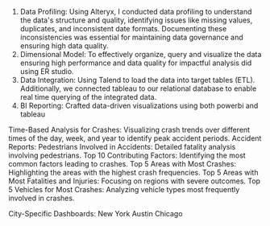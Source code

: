 1. Data Profiling: Using Alteryx, I conducted data profiling to understand the data's structure and quality, identifying issues like missing values, duplicates, and inconsistent date formats. Documenting these inconsistencies was essential for maintaining data governance and ensuring high data quality.
2. Dimensional Model: To effectively organize, query and visualize the data ensuring high performance and data quality for impactful analysis did using ER studio. 
3. Data Integration: Using Talend to load the data into target tables (ETL). Additionally, we connected tableau to our relational database to enable real time querying of the integrated data.
4. BI Reporting: Crafted data-driven visualizations using both powerbi and tableau

Time-Based Analysis for Crashes: Visualizing crash trends over different times of the day, week, and year to identify peak accident periods.
Accident Reports:
Pedestrians Involved in Accidents: Detailed fatality analysis involving pedestrians.
Top 10 Contributing Factors: Identifying the most common factors leading to crashes.
Top 5 Areas with Most Crashes: Highlighting the areas with the highest crash frequencies.
Top 5 Areas with Most Fatalities and Injuries: Focusing on regions with severe outcomes.
Top 5 Vehicles for Most Crashes: Analyzing vehicle types most frequently involved in crashes.

City-Specific Dashboards:
New York
Austin
Chicago
